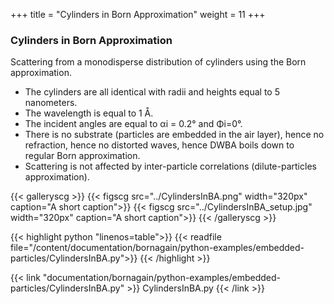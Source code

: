 +++
title = "Cylinders in Born Approximation"
weight = 11
+++

### Cylinders in Born Approximation

Scattering from a monodisperse distribution of cylinders using the Born approximation.

* The cylinders are all identical with radii and heights equal to 5 nanometers.
* The wavelength is equal to 1 Å.
* The incident angles are equal to αi = 0.2° and Φi=0°.
* There is no substrate (particles are embedded in the air layer), hence no refraction, hence no distorted waves, hence DWBA boils down to regular Born approximation.
* Scattering is not affected by inter-particle correlations (dilute-particles approximation).

{{< galleryscg >}}
{{< figscg src="../CylindersInBA.png" width="320px" caption="A short caption">}}
{{< figscg src="../CylindersInBA_setup.jpg" width="320px" caption="A short caption">}}
{{< /galleryscg >}}


{{< highlight python "linenos=table">}}
{{< readfile file="/content/documentation/bornagain/python-examples/embedded-particles/CylindersInBA.py">}}
{{< /highlight >}}

{{< link "documentation/bornagain/python-examples/embedded-particles/CylindersInBA.py" >}}
CylindersInBA.py
{{< /link >}}

